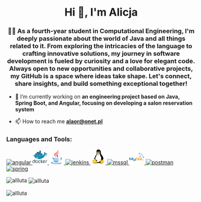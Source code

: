 <h1 align="center">Hi 👋, I'm Alicja</h1>
<h3 align="center">👩‍💻 As a fourth-year student in Computational Engineering, I'm deeply passionate about the world of Java and all things related to it. From exploring the intricacies of the language to crafting innovative solutions, my journey in software development is fueled by curiosity and a love for elegant code. Always open to new opportunities and collaborative projects, my GitHub is a space where ideas take shape. Let's connect, share insights, and build something exceptional together!</h3>

- 🔭 I’m currently working on **an engineering project based on Java, Spring Boot, and Angular, focusing on developing a salon reservation system**

- 📫 How to reach me **alaor@onet.pl**

<p align="left">
</p>

<h3 align="left">Languages and Tools:</h3>
<p align="left"> <a href="https://angular.io" target="_blank" rel="noreferrer"> <img src="https://angular.io/assets/images/logos/angular/angular.svg" alt="angular" width="40" height="40"/> </a> <a href="https://www.docker.com/" target="_blank" rel="noreferrer"> <img src="https://raw.githubusercontent.com/devicons/devicon/master/icons/docker/docker-original-wordmark.svg" alt="docker" width="40" height="40"/> </a> <a href="https://www.java.com" target="_blank" rel="noreferrer"> <img src="https://raw.githubusercontent.com/devicons/devicon/master/icons/java/java-original.svg" alt="java" width="40" height="40"/> </a> <a href="https://www.jenkins.io" target="_blank" rel="noreferrer"> <img src="https://www.vectorlogo.zone/logos/jenkins/jenkins-icon.svg" alt="jenkins" width="40" height="40"/> </a> <a href="https://www.linux.org/" target="_blank" rel="noreferrer"> <img src="https://raw.githubusercontent.com/devicons/devicon/master/icons/linux/linux-original.svg" alt="linux" width="40" height="40"/> </a> <a href="https://www.microsoft.com/en-us/sql-server" target="_blank" rel="noreferrer"> <img src="https://www.svgrepo.com/show/303229/microsoft-sql-server-logo.svg" alt="mssql" width="40" height="40"/> </a> <a href="https://www.mysql.com/" target="_blank" rel="noreferrer"> <img src="https://raw.githubusercontent.com/devicons/devicon/master/icons/mysql/mysql-original-wordmark.svg" alt="mysql" width="40" height="40"/> </a> <a href="https://postman.com" target="_blank" rel="noreferrer"> <img src="https://www.vectorlogo.zone/logos/getpostman/getpostman-icon.svg" alt="postman" width="40" height="40"/> </a> <a href="https://spring.io/" target="_blank" rel="noreferrer"> <img src="https://www.vectorlogo.zone/logos/springio/springio-icon.svg" alt="spring" width="40" height="40"/> </a> </p>

<p><img align="left" src="https://github-readme-stats.vercel.app/api/top-langs?username=allluta&show_icons=true&locale=en&layout=compact" alt="allluta" /></p>

<p>&nbsp;<img align="center" src="https://github-readme-stats.vercel.app/api?username=allluta&show_icons=true&locale=en" alt="allluta" /></p>

<p><img align="center" src="https://github-readme-streak-stats.herokuapp.com/?user=allluta&" alt="allluta" /></p>

